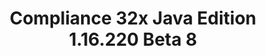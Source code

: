 ---
title: Compliance 32x Java Edition 1.16.220 Beta 8
permalink: /article/compliance32xBedrock/1.16.220/B8
comments: true
comments-id: 1.16.220-32x-Beta-8
header-img: article/compliance32xBedrock/1.16.220-B8.jpg

long_text: Another weekend – Another beta! Will this ever end? Nobody knows! Instead of questioning it, why don't you accept your inevitable fate and play with the awesome new textures, like boats, rails and gravel? Oh and also, many bugs were fixed as usual :) We hope you enjoy the beta!

main_changelog: data/changelog

download:
  - GitHub:
    - https://github.com/Compliance-Resource-Pack/Compliance-Bedrock-32x/releases/download/beta-8/Compliance-32x-Bedrock-Beta-8.mcpack

---